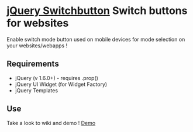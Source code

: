 [jQuery Switchbutton](http://naeka.github.com/jquery-switchbutton/) Switch buttons for websites
===============================================================================================

Enable switch mode button used on mobile devices for mode selection on your websites/webapps !

Requirements
------------

- jQuery (v 1.6.0+) - requires .prop()
- jQuery UI Widget (for Widget Factory)
- jQuery Templates

Use
---

Take a look to wiki and demo !
[Demo](http://naeka.github.com/jquery-switchbutton/)